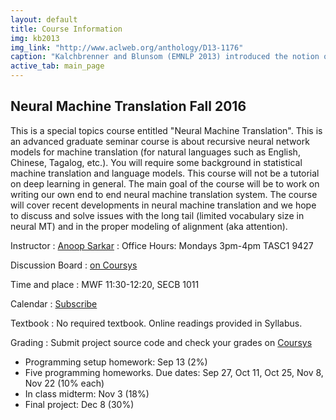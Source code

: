 ```yaml
---
layout: default
title: Course Information
img: kb2013
img_link: "http://www.aclweb.org/anthology/D13-1176"
caption: "Kalchbrenner and Blunsom (EMNLP 2013) introduced the notion of encoding the input into a continuous representation and then generating the output translation from it."
active_tab: main_page 
---
```


## Neural Machine Translation <span class="text-muted">Fall 2016</span>

This is a special topics course entitled "Neural Machine Translation".
This is an advanced graduate seminar course is about recursive
neural network models for machine translation (for natural languages
such as English, Chinese, Tagalog, etc.). You will require some
background in statistical machine translation and language models.
This course will not be a tutorial on deep learning in general. The
main goal of the course will be to work on writing our own end to
end neural machine translation system. The course will cover recent
developments in neural machine translation and we hope to discuss
and solve issues with the long tail (limited vocabulary size in
neural MT) and in the proper modeling of alignment (aka attention).

Instructor
: [Anoop Sarkar](http://www.cs.sfu.ca/~anoop/) 
: Office Hours: Mondays 3pm-4pm TASC1 9427

Discussion Board
: [on Coursys](https://courses.cs.sfu.ca/2016fa-cmpt-413-x1/discussion/)

Time and place
: MWF 11:30-12:20, SECB 1011

Calendar
: [Subscribe](https://courses.cs.sfu.ca/news/75221d0252e1cdacf94dac56b78600e9/anoop)

Textbook
: No required textbook. Online readings provided in Syllabus.

Grading
: Submit project source code and check your grades on [Coursys](https://courses.cs.sfu.ca/2016fa-cmpt-413-x1/)

* Programming setup homework: Sep 13 (2%)
* Five programming homeworks. Due dates: Sep 27, Oct 11, Oct 25, Nov 8, Nov 22 (10% each)
* In class midterm: Nov 3 (18%)
* Final project: Dec 8 (30%)

